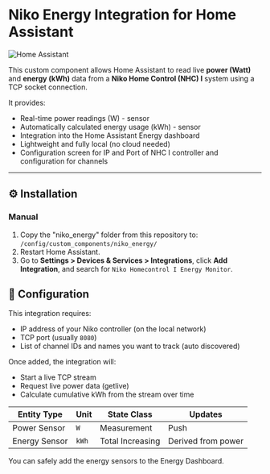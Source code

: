 # Niko Energy Integration for Home Assistant

![Home Assistant](https://img.shields.io/badge/Home%20Assistant-Custom%20Component-blue)

This custom component allows Home Assistant to read live **power (Watt)** and **energy (kWh)** data from a **Niko Home Control (NHC) I** system using a TCP socket connection.

It provides:

- Real-time power readings (W) - sensor
- Automatically calculated energy usage (kWh) - sensor
- Integration into the Home Assistant Energy dashboard
- Lightweight and fully local (no cloud needed)
- Configuration screen for IP and Port of NHC I controller and configuration for channels

---

## ⚙️ Installation

### Manual

1. Copy the "niko_energy" folder from this repository to: `/config/custom_components/niko_energy/`
2. Restart Home Assistant.
3. Go to **Settings > Devices & Services > Integrations**, click **Add Integration**, and search for `Niko Homecontrol I Energy Monitor`.

## 🧠 Configuration

This integration requires:

- IP address of your Niko controller (on the local network)
- TCP port (usually `8080`)
- List of channel IDs and names you want to track (auto discovered)

Once added, the integration will:

* Start a live TCP stream
* Request live power data (getlive)
* Calculate cumulative kWh from the stream over time

| Entity Type   | Unit  | State Class      | Updates            |
| ------------- | ----- | ---------------- | ------------------ |
| Power Sensor  | `W`   | Measurement      | Push               |
| Energy Sensor | `kWh` | Total Increasing | Derived from power |

You can safely add the energy sensors to the Energy Dashboard.



